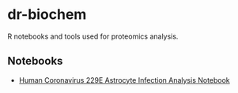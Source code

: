# dr-biochem
R notebooks and tools used for proteomics analysis.

## Notebooks
- [Human Coronavirus 229E Astrocyte Infection Analysis Notebook](notebooks/229E_astro_infection_differential_expression_analysis.Rmd)
